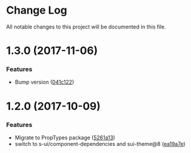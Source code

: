 # Change Log

All notable changes to this project will be documented in this file.

<a name="1.3.0"></a>
# 1.3.0 (2017-11-06)


### Features

* Bump version ([041c122](https://github.com/SUI-Components/sui-components/commit/041c122))



<a name="1.2.0"></a>
# 1.2.0 (2017-10-09)


### Features

* Migrate to PropTypes package ([5261a13](https://github.com/SUI-Components/sui-components/commit/5261a13))
* switch to s-ui/component-dependencies and sui-theme@8 ([ea19a7e](https://github.com/SUI-Components/sui-components/commit/ea19a7e))



